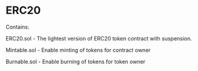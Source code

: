 # ERC20

Contains:

ERC20.sol - The lightest version of ERC20 token contract with suspension.

Mintable.sol - Enable minting of tokens for contract owner

Burnable.sol - Enable burning of tokens for token owner